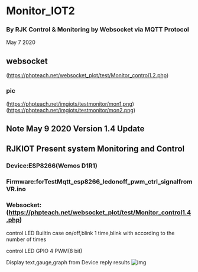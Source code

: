 # Monitor_IOT2
### By RJK Control & Monitoring by Websocket via MQTT Protocol
May 7 2020 
## websocket 
(https://phpteach.net/websocket_plot/test/Monitor_control1.2.php)
### pic
(https://phpteach.net/imgiots/testmonitor/mon1.png)
(https://phpteach.net/imgiots/testmonitor/mon2.png)
## Note May 9 2020 Version 1.4 Update
## RJKIOT Present system Monitoring and Control 
### Device:ESP8266(Wemos D1R1)
### Firmware:forTestMqtt_esp8266_ledonoff_pwm_ctrl_signalfromVR.ino
### Websocket:(https://phpteach.net/websocket_plot/test/Monitor_control1.4.php)

control LED Builtin 
case on/off,blink 1 time,blink with according to the number of times 

control LED GPIO 4  PWM(8 bit)

Display text,gauge,graph from Device reply results
![img](https://phpteach.net/imgiots/testiot2/iomoni4.png)
